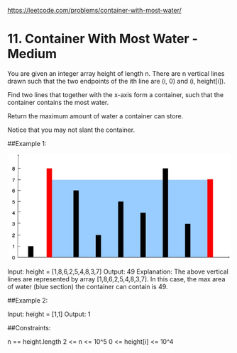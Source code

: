 https://leetcode.com/problems/container-with-most-water/

# 11. Container With Most Water - Medium

You are given an integer array height of length n. There are n vertical lines drawn such that the two endpoints of the ith line are (i, 0) and (i, height[i]).

Find two lines that together with the x-axis form a container, such that the container contains the most water.

Return the maximum amount of water a container can store.

Notice that you may not slant the container.

##Example 1:

![Example 1](example1.png)

Input: height = [1,8,6,2,5,4,8,3,7]
Output: 49
Explanation: The above vertical lines are represented by array [1,8,6,2,5,4,8,3,7]. In this case, the max area of water (blue section) the container can contain is 49.

##Example 2:

Input: height = [1,1]
Output: 1

##Constraints:

n == height.length
2 <= n <= 10^5
0 <= height[i] <= 10^4
